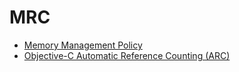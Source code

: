 # MRC

- [Memory Management Policy](https://developer.apple.com/library/archive/documentation/Cocoa/Conceptual/MemoryMgmt/Articles/mmRules.html#//apple_ref/doc/uid/20000994-BAJHFBGH)
- [Objective-C Automatic Reference Counting (ARC)](https://clang.llvm.org/docs/AutomaticReferenceCounting.html)